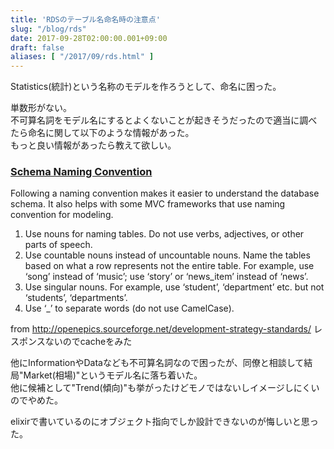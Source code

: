 ```yaml
---
title: 'RDSのテーブル名命名時の注意点'
slug: "/blog/rds"
date: 2017-09-28T02:00:00.001+09:00
draft: false
aliases: [ "/2017/09/rds.html" ]
---
```


Statistics(統計)という名称のモデルを作ろうとして、命名に困った。  
  
単数形がない。  
不可算名詞をモデル名にするとよくないことが起きそうだったので適当に調べたら命名に関して以下のような情報があった。  
もっと良い情報があったら教えて欲しい。  

### [Schema Naming Convention](https://www.blogger.com/null)

Following a naming convention makes it easier to understand the database schema. It also helps with some MVC frameworks that use naming convention for modeling.

1.  Use nouns for naming tables. Do not use verbs, adjectives, or other parts of speech.
2.  Use countable nouns instead of uncountable nouns. Name the tables based on what a row represents not the entire table. For example, use ‘song’ instead of ‘music’; use ‘story’ or ‘news\_item’ instead of ‘news’.
3.  Use singular nouns. For example, use ‘student’, ‘department’ etc. but not ‘students’, ‘departments’.
4.  Use ‘\_’ to separate words (do not use CamelCase).

from http://openepics.sourceforge.net/development-strategy-standards/ レスポンスないのでcacheをみた  
  
  
他にInformationやDataなども不可算名詞なので困ったが、同僚と相談して結局"Market(相場)"というモデル名に落ち着いた。  
他に候補として"Trend(傾向)"も挙がったけどモノではないしイメージしにくいのでやめた。  

  

elixirで書いているのにオブジェクト指向でしか設計できないのが悔しいと思った。